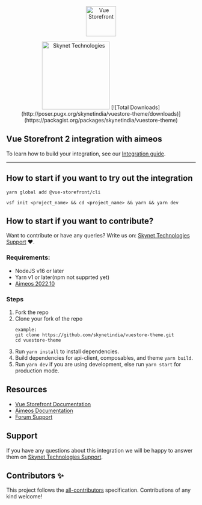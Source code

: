 <div align="center">
  <img src="https://user-images.githubusercontent.com/1626923/137092657-fb398d20-b592-4661-a1f9-4135db0b61d5.png" alt="Vue Storefront" height="80px" />
</div><p align="center">
<a href="http://www.skynettechnologies.com"><img src="https://www.skynettechnologies.com/sites/default/files/web-development%20company-in-usa.svg" alt="Skynet Technologies" height="180px"></a>
  [![Total Downloads](http://poser.pugx.org/skynetindia/vuestore-theme/downloads)](https://packagist.org/packages/skynetindia/vuestore-theme)
</p>

## Vue Storefront 2 integration with aimeos

To learn how to build your integration, see our [Integration guide](https://docs.vuestorefront.io/v2/integrate/integration-guide.html).

------

<!-- ALL-CONTRIBUTORS-BADGE:START - Do not remove or modify this section -->
<!-- ALL-CONTRIBUTORS-BADGE:END -->


## How to start if you want to try out the integration

```
yarn global add @vue-storefront/cli
```
```
vsf init <project_name> && cd <project_name> && yarn && yarn dev
```

## How to start if you want to contribute?
Want to contribute or have any queries? Write us on: [Skynet Technologies Support](mailto:aimeos@skynettechnologies.com) ❤️.

### Requirements:
- NodeJS v16 or later
- Yarn v1 or later(npm not supprted yet)
- [Aimeos 2022.10](https://aimeos.org/docs/2022.x/frontend/jsonapi/)

### Steps
1. Fork the repo
2. Clone your fork of the repo
    ```
    example:
    git clone https://github.com/skynetindia/vuestore-theme.git
    cd vuestore-theme
    ```
3. Run `yarn install` to install dependencies.
4. Build dependencies for api-client, composables, and theme `yarn build`.
5. Run `yarn dev` if you are using development, else run `yarn start` for production mode.

## Resources

- [Vue Storefront Documentation](https://docs.vuestorefront.io/v2/)
- [Aimeos Documentation](https://aimeos.org/docs/2022.x/frontend/jsonapi/)
- [Forum Support](https://aimeos.org/help/)

## Support

If you have any questions about this integration we will be happy to answer them on [Skynet Technologies Support](mailto:aimeos@skynettechnologies.com).

## Contributors ✨

<!-- ALL-CONTRIBUTORS-LIST:START - Do not remove or modify this section -->

<!-- ALL-CONTRIBUTORS-LIST:END -->

This project follows the [all-contributors](https://github.com/all-contributors/all-contributors) specification. Contributions of any kind welcome!
